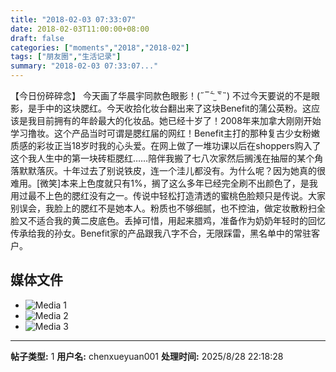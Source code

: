 ```yaml
---
title: "2018-02-03 07:33:07"
date: 2018-02-03T11:00:00+08:00
draft: false
categories: ["moments","2018","2018-02"]
tags: ["朋友圈","生活记录"]
summary: "2018-02-03 07:33:07..."
---
```


【今日份碎碎念】
今天画了华晨宇同款色眼影！(˶‾᷄ ⁻̫ ‾᷅˵)
不过今天要说的不是眼影，是手中的这块腮红。今天收拾化妆台翻出来了这块Benefit的蒲公英粉。这应该是我目前拥有的年龄最大的化妆品。她已经十岁了！2008年来加拿大刚刚开始学习撸妆。这个产品当时可谓是腮红届的网红！Benefit主打的那种复古少女粉嫩质感的彩妆正当18岁时我的心头爱。在网上做了一堆功课以后在shoppers购入了这个我人生中的第一块砖柜腮红……陪伴我搬了七八次家然后搁浅在抽屉的某个角落默默落灰。十年过去了别说铁皮，连一个洼儿都没有。为什么呢？因为她真的很难用。[微笑]本来上色度就只有1%，搁了这么多年已经完全刷不出颜色了，是我用过最不上色的腮红没有之一。传说中轻松打造清透的蜜桃色脸颊只是传说。大家别误会，我脸上的腮红不是她本人。粉质也不够细腻，也不控油，做定妆散粉扫全脸又不适合我的黄二皮底色。丢掉可惜，用起来腊鸡，准备作为奶奶年轻时的回忆传承给我的孙女。Benefit家的产品跟我八字不合，无限踩雷，黑名单中的常驻客户。

## 媒体文件

- ![Media 1](/Moments/photos/2018-02-03/201802030733070.jpg)
- ![Media 2](/Moments/photos/2018-02-03/201802030733071.jpg)
- ![Media 3](/Moments/photos/2018-02-03/201802030733072.jpg)

---

**帖子类型:** 1
**用户名:** chenxueyuan001
**处理时间:** 2025/8/28 22:18:28